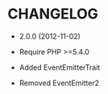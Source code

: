 CHANGELOG
=========

* 2.0.0 (2012-11-02)

 * Require PHP >=5.4.0
 * Added EventEmitterTrait
 * Removed EventEmitter2
